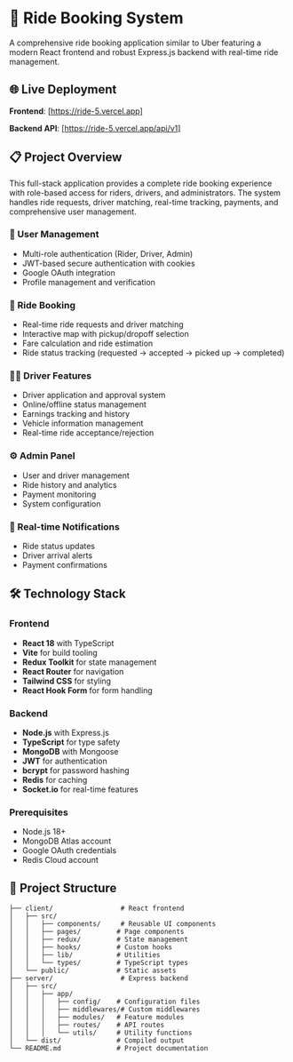 # 🚗 Ride Booking System

A comprehensive ride booking application similar to Uber featuring a modern React frontend and robust Express.js backend with real-time ride management.

## 🌐 Live Deployment

**Frontend**: [https://ride-5.vercel.app]

**Backend API**: [https://ride-5.vercel.app/api/v1]

## 📋 Project Overview

This full-stack application provides a complete ride booking experience with role-based access for riders, drivers, and administrators. The system handles ride requests, driver matching, real-time tracking, payments, and comprehensive user management.

### 👤 User Management
- Multi-role authentication (Rider, Driver, Admin)
- JWT-based secure authentication with cookies
- Google OAuth integration
- Profile management and verification

### 🚗 Ride Booking
- Real-time ride requests and driver matching
- Interactive map with pickup/dropoff selection
- Fare calculation and ride estimation
- Ride status tracking (requested → accepted → picked up → completed)

### 👨‍💼 Driver Features
- Driver application and approval system
- Online/offline status management
- Earnings tracking and history
- Vehicle information management
- Real-time ride acceptance/rejection

### ⚙️ Admin Panel
- User and driver management
- Ride history and analytics
- Payment monitoring
- System configuration

### 🔔 Real-time Notifications
- Ride status updates
- Driver arrival alerts
- Payment confirmations

## 🛠 Technology Stack

### Frontend
- **React 18** with TypeScript
- **Vite** for build tooling
- **Redux Toolkit** for state management
- **React Router** for navigation
- **Tailwind CSS** for styling
- **React Hook Form** for form handling

### Backend
- **Node.js** with Express.js
- **TypeScript** for type safety
- **MongoDB** with Mongoose
- **JWT** for authentication
- **bcrypt** for password hashing
- **Redis** for caching
- **Socket.io** for real-time features

### Prerequisites
- Node.js 18+
- MongoDB Atlas account
- Google OAuth credentials
- Redis Cloud account

## 📁 Project Structure

```
├── client/                 # React frontend
│   ├── src/
│   │   ├── components/     # Reusable UI components
│   │   ├── pages/         # Page components
│   │   ├── redux/         # State management
│   │   ├── hooks/         # Custom hooks
│   │   ├── lib/           # Utilities
│   │   └── types/         # TypeScript types
│   └── public/            # Static assets
├── server/                 # Express backend
│   ├── src/
│   │   ├── app/
│   │   │   ├── config/    # Configuration files
│   │   │   ├── middlewares/# Custom middlewares
│   │   │   ├── modules/   # Feature modules
│   │   │   ├── routes/    # API routes
│   │   │   └── utils/     # Utility functions
│   └── dist/              # Compiled output
└── README.md              # Project documentation
```
